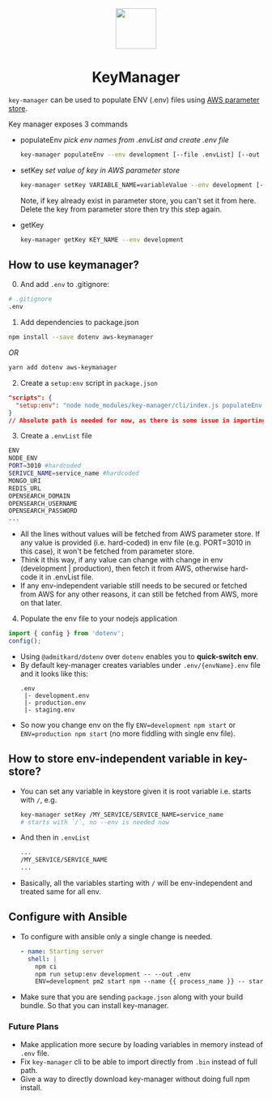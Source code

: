 <center><img src="https://symbols.getvecta.com/stencil_16/35_parameter-store.6443ba24e4.png" height="80"/></center>
<center><h1>KeyManager</h1></center>

`key-manager` can be used to populate ENV (.env) files using [AWS parameter store](https://ap-south-1.console.aws.amazon.com/systems-manager/parameters/?region=ap-south-1&tab=Table#).

Key manager exposes 3 commands
- populateEnv _pick env names from .envList and create .env file_
  ```sh
  key-manager populateEnv --env development [--file .envList] [--out .env]
  ```
- setKey _set value of key in AWS parameter store_
  ```sh
  key-manager setKey VARIABLE_NAME=variableValue --env development [--description Desc] [--encrypt]
  ```
  Note, if key already exist in parameter store, you can't set it from here. Delete the key from parameter store then try this step again.

- getKey
  ```sh
  key-manager getKey KEY_NAME --env development
  ```

## How to use keymanager?

0. And add `.env` to .gitignore:
  ```sh
  # .gitignore
  .env
  ```
1. Add dependencies to package.json
  ```sh
  npm install --save dotenv aws-keymanager
  ```
  _OR_
  ```sh
  yarn add dotenv aws-keymanager
  ```

2. Create a `setup:env` script in `package.json`
  ```json
  "scripts": {
    "setup:env": "node node_modules/key-manager/cli/index.js populateEnv --env"
  }
  // Absolute path is needed for now, as there is some issue in importing cli packages from `.bin`
  ```
3. Create a `.envList` file
  ```sh
  ENV
  NODE_ENV
  PORT=3010 #hardcoded
  SERIVCE_NAME=service_name #hardcoded
  MONGO_URI
  REDIS_URL
  OPENSEARCH_DOMAIN
  OPENSEARCH_USERNAME
  OPENSEARCH_PASSWORD
  ...
  ```
  - All the lines without values will be fetched from AWS parameter store. If any value is provided (i.e. hard-coded) in env file (e.g. PORT=3010 in this case), it won't be fetched from parameter store.
  - Think it this way, if any value can change with change in env (development | production), then fetch it from AWS, otherwise hard-code it in .envList file.
  - If any env-independent variable still needs to be secured or fetched from AWS for any other reasons, it can still be fetched from AWS, more on that later.

4. Populate the env file to your nodejs application
  ```js
  import { config } from 'dotenv';
  config();
  ```

  - Using `@admitkard/dotenv` over `dotenv` enables you to **quick-switch env**.
  - By default key-manager creates variables under `.env/{envName}.env` file and it looks like this:
    ```
    .env
     |- development.env
     |- production.env
     |- staging.env
    ```
  - So now you change env on the fly `ENV=development npm start` or `ENV=production npm start` (no more fiddling with single env file).

## How to store env-independent variable in key-store?
- You can set any variable in keystore given it is root variable i.e. starts with `/`, e.g.
  ```sh
  key-manager setKey /MY_SERVICE/SERVICE_NAME=service_name
  # starts with `/`, no --env is needed now
  ```
- And then in `.envList`
  ```sh
  ...
  /MY_SERVICE/SERVICE_NAME
  ...
  ```
- Basically, all the variables starting with `/` will be env-independent and treated same for all env.

## Configure with Ansible
- To configure with ansible only a single change is needed.
  ```yaml
  - name: Starting server
    shell: |
      npm ci
      npm run setup:env development -- --out .env
      ENV=development pm2 start npm --name {{ process_name }} -- start ;
  ```
- Make sure that you are sending `package.json` along with your build bundle. So that you can install key-manager.


### Future Plans
- Make application more secure by loading variables in memory instead of `.env` file.
- Fix `key-manager` cli to be able to import directly from `.bin` instead of full path.
- Give a way to directly download key-manager without doing full npm install.
